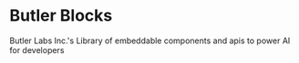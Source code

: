 # Butler Blocks
Butler Labs Inc.'s Library of embeddable components and apis to power AI for developers
